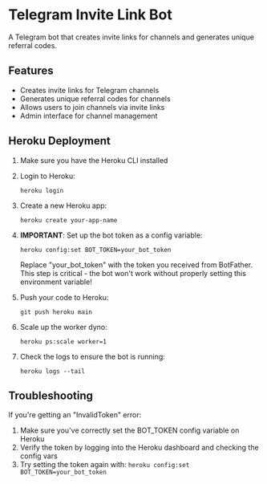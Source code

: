 # Telegram Invite Link Bot

A Telegram bot that creates invite links for channels and generates unique referral codes.

## Features

- Creates invite links for Telegram channels
- Generates unique referral codes for channels
- Allows users to join channels via invite links
- Admin interface for channel management

## Heroku Deployment

1. Make sure you have the Heroku CLI installed
2. Login to Heroku:
   ```
   heroku login
   ```

3. Create a new Heroku app:
   ```
   heroku create your-app-name
   ```

4. **IMPORTANT**: Set up the bot token as a config variable:
   ```
   heroku config:set BOT_TOKEN=your_bot_token
   ```
   Replace "your_bot_token" with the token you received from BotFather.
   This step is critical - the bot won't work without properly setting this environment variable!

5. Push your code to Heroku:
   ```
   git push heroku main
   ```

6. Scale up the worker dyno:
   ```
   heroku ps:scale worker=1
   ```

7. Check the logs to ensure the bot is running:
   ```
   heroku logs --tail
   ```

## Troubleshooting

If you're getting an "InvalidToken" error:
1. Make sure you've correctly set the BOT_TOKEN config variable on Heroku
2. Verify the token by logging into the Heroku dashboard and checking the config vars
3. Try setting the token again with: `heroku config:set BOT_TOKEN=your_bot_token` 